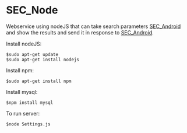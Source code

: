# SEC_Node
Webservice using nodeJS that can take search parameters [SEC_Android](https://github.com/PriyankaKChordiya/SEC_Android.git) and show the results
and send it in response to [SEC_Android](https://github.com/PriyankaKChordiya/SEC_Android.git).

Install nodeJS:

    $sudo apt-get update                                                                                                                                         
    $sudo apt-get install nodejs
    
Install npm:  

    $sudo apt-get install npm

Install mysql:

    $npm install mysql 
    
To run server:

    $node Settings.js
    
